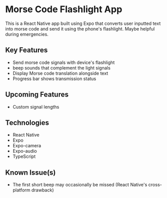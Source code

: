 # Morse Code Flashlight App

This is a React Native app built using Expo that converts user inputted text into morse code and send it using the phone's flashlight. Maybe helpful during emergencies.

## Key Features
- Send morse code signals with device's flashlight
- beep sounds that complement the light signals
- Display Morse code translation alongside text
- Progress bar shows transmission status

## Upcoming Features
- Custom signal lengths

## Technologies
- React Native
- Expo
- Expo-camera
- Expo-audio
- TypeScript

## Known Issue(s)
- The first short beep may occasionally be missed (React Native's cross-platform drawback)